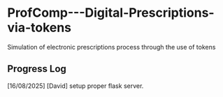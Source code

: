 # ProfComp---Digital-Prescriptions-via-tokens
Simulation of electronic prescriptions process through the use of tokens

## Progress Log 
[16/08/2025] [David] setup proper flask server. 